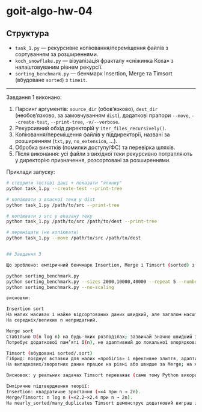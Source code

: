# goit-algo-hw-04

## Структура
- `task_1.py` — рекурсивне копіювання/переміщення файлів з сортуванням за розширеннями.
- `koch_snowflake.py` — візуалізація фракталу «сніжинка Коха» з налаштовуваним рівнем рекурсії.
- `sorting_benchmark.py` — бенчмарк Insertion, Merge та Timsort (вбудоване `sorted`) з `timeit`.

---

Завдання 1
виконано:
1. Парсинг аргументів: `source_dir` (обов’язково), `dest_dir` (необов’язково, за замовчуванням `dist`), додаткові прапори `--move`, `--create-test`, `--print-tree`, `-v/--verbose`.
2. Рекурсивний обхід директорій у `iter_files_recursively()`.
3. Копіювання/переміщення файлів у піддиректорії, названі за розширенням (`txt`, `py`, `no_extension`, ...).
4. Обробка винятків (помилки доступу/ФС) та перевірка шляхів.
5. Після виконання: усі файли з вихідної теки рекурсивно потрапляють у директорію призначення, розсортовані за розширеннями.

Приклади запуску:
```bash
# створити тестові дані + показати "ялинку"
python task_1.py --create-test --print-tree

# копіювати з власної теки у dist
python task_1.py /path/to/src --print-tree

# копіювати з src у вказану теку
python task_1.py /path/to/src /path/to/dest --print-tree

# переміщати (не копіювати)
python task_1.py --move /path/to/src /path/to/dest


## Завдання 3

Що зроблено: емпіричний бенчмарк Insertion, Merge і Timsort (sorted) з timeit на різних наборах (random, sorted, reverse, nearly_sorted, many_duplicates). Є також секція емпіричного масштабування (як змінюється час при зростанні n).

python sorting_benchmark.py
python sorting_benchmark.py --sizes 2000,10000,40000 --repeat 5 --number 1 --ins-max 20000
python sorting_benchmark.py --no-scaling

висновки:

Insertion sort
На малих масивах і майже відсортованих даних швидкий, але загалом масштабування O(n²) → при подвоєнні n час ≈ ×4.
На середніх/великих n непридатний.

Merge sort
Стабільно O(n log n) на будь-яких розподілах; зазвичай значно швидший за Insertion на n ≥ кілька тисяч.
Потребує додаткової пам’яті O(n), не адаптивний до локальної впорядкованості.

Timsort (вбудовані sorted/.sort)
Гібрид: поєднує вставки для малих «пробігів» і ефективне злиття, адаптивний (використовує існуючі впорядковані фрагменти, добре працює з дублікатами).
На випадкових/зворотних даних працює на рівні або швидше за Merge; на майже відсортованих — значно швидше.

Висновок: у реальних задачах Timsort переважає (саме тому Python використовує його за замовчуванням), і програмісти зазвичай користуються вбудованими алгоритмами, а не пишуть власні.

Емпіричне підтвердження теорії:
Insertion: квадратичне зростання (≈×4 при n → 2n).
Merge/Timsort: n log n (≈×2.2–×2.4 при n → 2n).
На nearly_sorted/many_duplicates Timsort демонструє додатковий виграш завдяки адаптивності.
